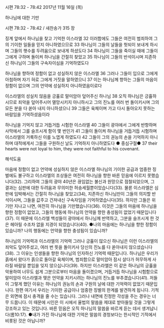 시편 78:32 - 78:42 
2017년 11월 16일 (목)

하나님에 대한 기만



시편 78:32 - 78:42 / 새찬송가 315 장


징계 앞에서 하나님을 찾고 기억한 이스라엘
32 이러함에도 그들은 여전히 범죄하여 그의 기이한 일들을 믿지 아니하였으므로 33 하나님이 그들의 날들을 헛되이 보내게 하시며 그들의 햇수를 두려움으로 보내게 하셨도다 34 하나님이 그들을 죽이실 때에 그들이 그에게 구하며 돌이켜 하나님을 간절히 찾았고 35 하나님이 그들의 반석이시며 지존하신 하나님이 그들의 구속자이심을 기억하였도다

하나님을 향하여 정함이 없고 성실하지 않은 이스라엘
36 그러나 그들이 입으로 그에게 아첨하며 자기 혀로 그에게 거짓을 말하였으니 37 이는 하나님께 향하는 그들의 마음이 정함이 없으며 그의 언약에 성실하지 아니하였음이로다

이스라엘의 성실치 않음을 긍휼로 말미암아 덮어주신 하나님
38 오직 하나님은 긍휼하시므로 죄악을 덮어주시어 멸망시키지 아니하시고 그의 진노를 여러 번 돌이키시며 그의 모든 분을 다 쏟아 내지 아니하셨으니 39 그들은 육체이며 가고 다시 돌아오지 못하는 바람임을 기억하셨음이라

하나님을 기억지 않고 거듭거듭 시험한 이스라엘
40 그들이 광야에서 그에게 반항하며 사막에서 그를 슬프시게 함이 몇 번인가 41 그들이 돌이켜 하나님을 거듭거듭 시험하며 이스라엘의 거룩하신 이를 노엽게 하였도다 42 그들이 그의 권능의 손을 기억하지 아니하며 대적에게서 그들을 구원하신 날도 기억하지 아니하였도다
● 중심구절● 37 their hearts were not loyal to him, they were not faithful to his covenant.

해석도움





마음에 정함이 없고 언약에 성실하지 않은 이스라엘
하나님의 기이한 공급과 엄중한 징벌에도 불구하고 이스라엘의 조상들은 여전히 하나님을 향한 바른 믿음에 이르지 못했습니다(32). 그리하여 그들의 광야 40년은 끊임없는 불신과 원망으로 점철되었으며, 그 결과는 심판에 대한 두려움과 무의미한 허송세월뿐이었습니다(33). 물론 이스라엘은 심판에 임박해서는 간절히 하나님을 찾았고(34), 지존하신 하나님만이 그들의 의지할 반석이시며, 그들을 값주고 건져내신 구속자임을 기억하였습니다(35). 하지만 그들은 위기만 지나고 나면, 여전히 하나님을 기만했습니다(36). 이것은 그들의 마음에 하나님을 향한 정함이 없었고, 그들의 행동에 하나님의 언약을 향한 충성됨이 없었기 때문입니다(37). 이 때문에 이스라엘 백성들이 광야에서 하나님께 반역하고, 그분을 슬프시게 한 것은 헤아릴 수조차 없을 지경이 되었습니다(40).
●나의 마음에는 하나님을 향한 정함이 있습니까? 나의 행동에는 언약을 향한 충성됨이 있습니까?

하나님의 기억력과 이스라엘의 기억력
그러나 긍휼이 많으신 하나님은 이런 이스라엘의 죄악도 덮어주셨고, 여러 번 뜻을 돌이키사 당신의 진노를 다 쏟아내지 않으셨습니다(38). 그 이유는 인생들을 향한 하나님의 인자하신 기억력 때문입니다. 하나님은 우리가 흙에서 왔다가 흙으로 돌아갈 육체이며, 범죄함으로 말미암아 잠시 살다가 허무하게 사라질 바람일 뿐임을 잊지 않으십니다(39). 하지만 이스라엘은 이 같은 하나님의 긍휼을 악용하여 너무도 쉽게 그분으로부터 마음을 돌이켰으며, 거듭거듭 하나님을 시험함으로 말미암아 이스라엘과 맺은 언약을 지키시려는 하나님의 진노를 부추겼습니다(41). 저들이 그렇게 했던 이유는 하나님의 권능의 손과 구원의 날에 대한 기억력이 없었기 때문입니다. 한편 여기서 우리는 기이한 공급이나 엄중한 징벌의 한계를 발견하게 됩니다. 기적은 외면에 잠시 충격을 줄 수는 있습니다. 그러나 내면에 진정한 각성을 주는 경우는 너무 드뭅니다. 이 때문에 시인은 이 시에서 율법의 말씀을 제대로 받아들일 것을 그렇게 강조하고 있는 것입니다. 바른 믿음은 오직 하나님의 말씀을 바르게 듣는 데서 생겨납니다(롬10:17).
●내가 가진 하나님에 대한 기억은 말씀의 경청보다는 한시적인 기적에서 비롯된 것은 아닙니까?